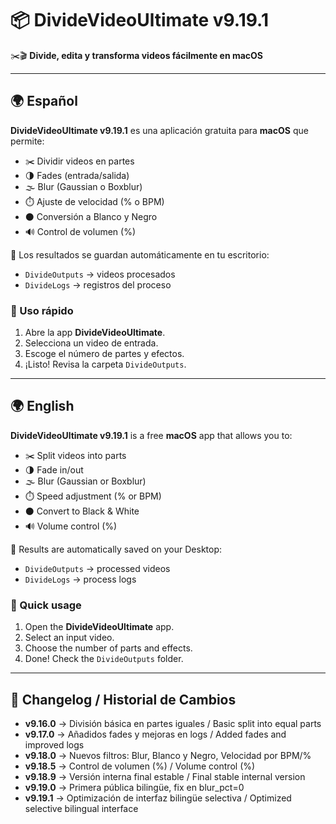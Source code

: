 # 📦 DivideVideoUltimate v9.19.1  

✂️🎬 **Divide, edita y transforma videos fácilmente en macOS**  

---

## 🌍 Español
**DivideVideoUltimate v9.19.1** es una aplicación gratuita para **macOS** que permite:  

- ✂️ Dividir videos en partes  
- 🌗 Fades (entrada/salida)  
- 🌫️ Blur (Gaussian o Boxblur)  
- ⏱️ Ajuste de velocidad (% o BPM)  
- ⚫ Conversión a Blanco y Negro  
- 🔊 Control de volumen (%)  

📂 Los resultados se guardan automáticamente en tu escritorio:  
- `DivideOutputs` → videos procesados  
- `DivideLogs` → registros del proceso  

### 🚀 Uso rápido
1. Abre la app **DivideVideoUltimate**.  
2. Selecciona un video de entrada.  
3. Escoge el número de partes y efectos.  
4. ¡Listo! Revisa la carpeta `DivideOutputs`.  

---

## 🌍 English
**DivideVideoUltimate v9.19.1** is a free **macOS** app that allows you to:  

- ✂️ Split videos into parts  
- 🌗 Fade in/out  
- 🌫️ Blur (Gaussian or Boxblur)  
- ⏱️ Speed adjustment (% or BPM)  
- ⚫ Convert to Black & White  
- 🔊 Volume control (%)  

📂 Results are automatically saved on your Desktop:  
- `DivideOutputs` → processed videos  
- `DivideLogs` → process logs  

### 🚀 Quick usage
1. Open the **DivideVideoUltimate** app.  
2. Select an input video.  
3. Choose the number of parts and effects.  
4. Done! Check the `DivideOutputs` folder.  

---

## 📜 Changelog / Historial de Cambios
- **v9.16.0** → División básica en partes iguales / Basic split into equal parts  
- **v9.17.0** → Añadidos fades y mejoras en logs / Added fades and improved logs  
- **v9.18.0** → Nuevos filtros: Blur, Blanco y Negro, Velocidad por BPM/%  
- **v9.18.5** → Control de volumen (%) / Volume control (%)  
- **v9.18.9** → Versión interna final estable / Final stable internal version  
- **v9.19.0** → Primera pública bilingüe, fix en blur_pct=0  
- **v9.19.1** → Optimización de interfaz bilingüe selectiva / Optimized selective bilingual interface  
